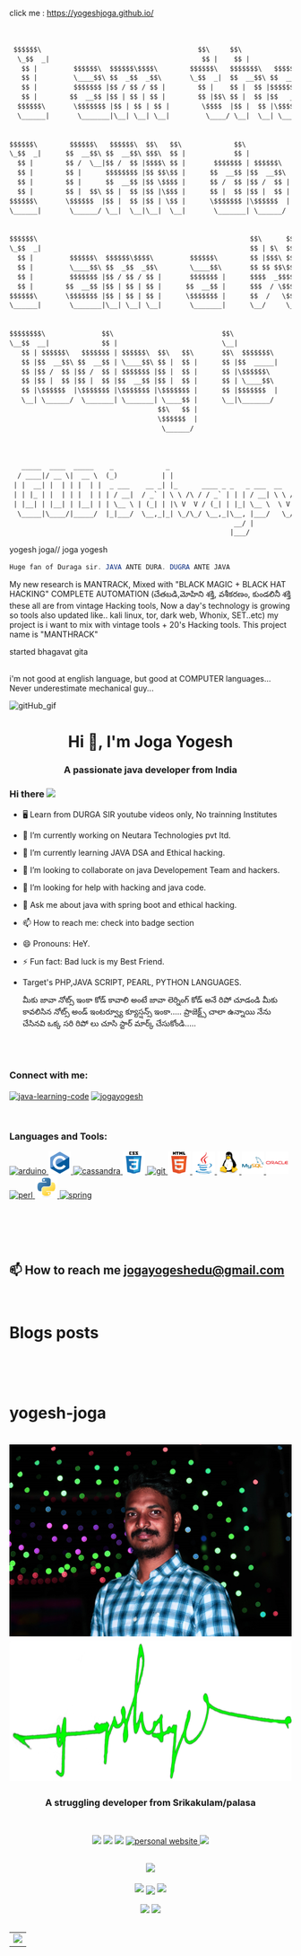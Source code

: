 
<!--

- text in red
+ text in green
! text in orange
# text in gray

 qr codes added 

![iloveyouDeepika_gif_gif_001_gif](https://user-images.githubusercontent.com/36118169/173302465-010f70b2-ff3e-4647-ba90-12d46c9c4f2b.gif)


![Matrix SVG](https://raw.githubusercontent.com/rodrigograca31/rodrigograca31/master/matrix.svg)



![my heart_x264_x264_gif](https://user-images.githubusercontent.com/36118169/173304183-1317a841-1742-4b90-bf17-e63c5379acf5.gif)

యోగేష్ అనే నేను జావా డెవలపర్ నీ... నా మాతృ బాషా

పలాస అబ్బాయి కోడింగ్ లో కింగ్ నీ........... చదివింది మెకానికల్ పని చేసింది కంప్యూటర్స్ లో ఏంటో!!



ఐ లవ్ కోడింగ్!... 
హాకింగ్ అంటే చాలా ఇష్టం... 
 ![yogiMatrix](https://user-images.githubusercontent.com/36118169/173329541-a0447b7e-eb72-4abe-9eef-175bbe125d31.gif)
add some gif's
-->

click me : https://yogeshjoga.github.io/


```diff


 $$$$$$\                                       $$\     $$\                       $$$$$$$\  $$$$$$$$\  $$$$$$\ $$$$$$$$\        
  \_$$  _|                                      $$ |    $$ |                     $$  __$$\ $$  _____|$$  __$$\\__$$  __|    
   $$ |         $$$$$$\  $$$$$$\$$$$\        $$$$$$\   $$$$$$$\   $$$$$$\        $$ |  $$ |$$ |      $$ /  \__|  $$ |                                 
   $$ |         \____$$\ $$  _$$  _$$\       \_$$  _|  $$  __$$\ $$  __$$\       $$$$$$$\ |$$$$$\    \$$$$$$\    $$ |    
   $$ |         $$$$$$$ |$$ / $$ / $$ |        $$ |    $$ |  $$ |$$$$$$$$ |      $$  __$$\ $$  __|    \____$$\   $$ |    
   $$ |        $$  __$$ |$$ | $$ | $$ |        $$ |$$\ $$ |  $$ |$$   ____|      $$ |  $$ |$$ |      $$\   $$ |  $$ |    
  $$$$$$\       \$$$$$$$ |$$ | $$ | $$ |        \$$$$  |$$ |  $$ |\$$$$$$$\      $$$$$$$  |$$$$$$$$\ \$$$$$$  |  $$ |    
  \______|       \_______|\__| \__| \__|         \____/ \__|  \__| \_______|      \_______/ \________| \______/   \__|                                         
          
          
$$$$$$\        $$$$$$\   $$$$$$\  $$\   $$\             $$\                 $$\   $$\
\_$$  _|      $$  __$$\ $$  __$$\ $$$\  $$ |            $$ |                \__|  $$ |
  $$ |        $$ /  \__|$$ /  $$ |$$$$\ $$ |       $$$$$$$ | $$$$$$\        $$\ $$$$$$\
  $$ |        $$ |      $$$$$$$$ |$$ $$\$$ |      $$  __$$ |$$  __$$\       $$ |\_$$  _|
  $$ |        $$ |      $$  __$$ |$$ \$$$$ |      $$ /  $$ |$$ /  $$ |      $$ |  $$ |
  $$ |        $$ |  $$\ $$ |  $$ |$$ |\$$$ |      $$ |  $$ |$$ |  $$ |      $$ |  $$ |$$\
$$$$$$\       \$$$$$$  |$$ |  $$ |$$ | \$$ |      \$$$$$$$ |\$$$$$$  |      $$ |  \$$$$  |                                              
\______|       \______/ \__|  \__|\__|  \__|       \_______| \______/       \__|   \____/


$$$$$$\                                                     $$\      $$\ $$$$$$\ $$\   $$\ $$\   $$\ $$$$$$$$\ $$$$$$$\
\_$$  _|                                                    $$ | $\  $$ |\_$$  _|$$$\  $$ |$$$\  $$ |$$  _____|$$  __$$\
  $$ |         $$$$$$\  $$$$$$\$$$$\         $$$$$$\        $$ |$$$\ $$ |  $$ |  $$$$\ $$ |$$$$\ $$ |$$ |      $$ |  $$ |
  $$ |         \____$$\ $$  _$$  _$$\        \____$$\       $$ $$ $$\$$ |  $$ |  $$ $$\$$ |$$ $$\$$ |$$$$$\    $$$$$$$  |       
  $$ |         $$$$$$$ |$$ / $$ / $$ |       $$$$$$$ |      $$$$  _$$$$ |  $$ |  $$ \$$$$ |$$ \$$$$ |$$  __|   $$  __$$<         
  $$ |        $$  __$$ |$$ | $$ | $$ |      $$  __$$ |      $$$  / \$$$ |  $$ |  $$ |\$$$ |$$ |\$$$ |$$ |      $$ |  $$ |
$$$$$$\       \$$$$$$$ |$$ | $$ | $$ |      \$$$$$$$ |      $$  /   \$$ |$$$$$$\ $$ | \$$ |$$ | \$$ |$$$$$$$$\ $$ |  $$ |
\______|       \_______|\__| \__| \__|       \_______|      \__/     \__|\______|\__|  \__|\__|  \__|\________|\__|  \__|                     


$$$$$$$$\              $$\                           $$\                 $$\      $$\ $$\     $$\       $$$$$$$\   $$$$$$\ $$\     $$\ 
\__$$  __|             $$ |                          \__|                $$$\    $$$ |\$$\   $$  |      $$  __$$\ $$  __$$\\$$\   $$  |  
   $$ | $$$$$$\   $$$$$$$ | $$$$$$\  $$\   $$\       $$\  $$$$$$$\       $$$$\  $$$$ | \$$\ $$  /       $$ |  $$ |$$ /  $$ |\$$\ $$  /
   $$ |$$  __$$\ $$  __$$ | \____$$\ $$ |  $$ |      $$ |$$  _____|      $$\$$\$$ $$ |  \$$$$  /        $$ |  $$ |$$$$$$$$ | \$$$$  /
   $$ |$$ /  $$ |$$ /  $$ | $$$$$$$ |$$ |  $$ |      $$ |\$$$$$$\        $$ \$$$  $$ |   \$$  /         $$ |  $$ |$$  __$$ |  \$$  / 
   $$ |$$ |  $$ |$$ |  $$ |$$  __$$ |$$ |  $$ |      $$ | \____$$\       $$ |\$  /$$ |    $$ |          $$ |  $$ |$$ |  $$ |   $$ |
   $$ |\$$$$$$  |\$$$$$$$ |\$$$$$$$ |\$$$$$$$ |      $$ |$$$$$$$  |      $$ | \_/ $$ |    $$ |          $$$$$$$  |$$ |  $$ |   $$ |
   \__| \______/  \_______| \_______| \____$$ |      \__|\_______/       \__|     \__|    \__|          \_______/ \__|  \__|   \__|
                                     $$\   $$ |
                                     \$$$$$$  |
                                      \______/
                                      
                                      
                                      
   _____  ____  _____    _             _                                    _ _   _       __  __ ______ 
  / ____|/ __ \|  __ \  (_)           | |                                  (_) | | |     |  \/  |  ____|
 | |  __| |  | | |  | |  _ ___    __ _| |_      ____ _ _   _ ___  __      ___| |_| |__   | \  / | |__   
 | | |_ | |  | | |  | | | / __|  / _` | \ \ /\ / / _` | | | / __| \ \ /\ / / | __| '_ \  | |\/| |  __|  
 | |__| | |__| | |__| | | \__ \ | (_| | |\ V  V / (_| | |_| \__ \  \ V  V /| | |_| | | | | |  | | |____ 
  \_____|\____/|_____/  |_|___/  \__,_|_| \_/\_/ \__,_|\__, |___/   \_/\_/ |_|\__|_| |_| |_|  |_|______|
                                                        __/ |                                           
                                                       |___/                                            


```
yogesh joga//
joga yogesh
```java
Huge fan of Duraga sir. JAVA ANTE DURA. DUGRA ANTE JAVA
```


My new research is MANTRACK, Mixed with "BLACK MAGIC + BLACK HAT HACKING" COMPLETE AUTOMATION (చేతబడి,మోహిని శక్తి, వశీకరణం, కుండలినీ శక్తి  these all are from vintage Hacking tools, Now a day's technology is growing so tools also updated like.. kali linux, tor, dark web, Whonix, SET..etc) my project is i want to mix with vintage tools + 20's Hacking tools.   This project name is "MANTHRACK"
     
started bhagavat gita

<br>
i'm not good at english language, but good at COMPUTER languages...
Never underestimate mechanical guy...

![gitHub_gif](https://user-images.githubusercontent.com/36118169/173306151-3a46ad7e-4582-452f-8d29-39349db58bfb.gif)





<h1 align="center">Hi 👋, I'm Joga Yogesh</h1>
<h3 align="center">A passionate java developer from India</h3>




### Hi there  ![](https://komarev.com/ghpvc/?username=yogeshjoga)



- 🖥️ Learn from DURGA SIR youtube videos only, No trainning Institutes 
- 🔭 I’m currently working on Neutara Technologies pvt ltd.
- 🌱 I’m currently learning JAVA DSA and Ethical hacking.
- 👯 I’m looking to collaborate on java Developement Team and hackers.
- 🤔 I’m looking for help with hacking and java code.
- 💬 Ask me about java with spring boot and ethical hacking.
- 📫 How to reach me: check into badge section
- 😄 Pronouns: HeY.
- ⚡ Fun fact: Bad luck is my Best Friend.
- Target's PHP,JAVA SCRIPT, PEARL, PYTHON LANGUAGES.


   మీకు జావా నోట్స్ ఇంకా కోడ్ కావాలి అంటే జావా లెర్నింగ్ కోడ్ అనే రిపో చూడండి మీకు కావలిసిన నోట్స్ అండ్ ఇంటర్వ్యూ క్యూస్షన్స్ ఇంకా.....
   ప్రాజెక్ట్స్ చాలా ఉన్నాయి నేను చేసినవి ఒక్క సరి రిపో లు చూసి స్టార్ మార్క్ చేసుకోండి.....
   
   <br>
    <br>
   </div>
   
   
  
<h3 align="left">Connect with me:</h3>
<p align="left">
<a href="https://dev.to/java-learning-code" target="blank"><img align="center" src="https://raw.githubusercontent.com/rahuldkjain/github-profile-readme-generator/master/src/images/icons/Social/devto.svg" alt="java-learning-code" height="30" width="40" /></a>
<a href="https://twitter.com/jogayogesh" target="blank"><img align="center" src="https://raw.githubusercontent.com/rahuldkjain/github-profile-readme-generator/master/src/images/icons/Social/twitter.svg" alt="jogayogesh" height="30" width="40" /></a>
</p>


 <br>
  
   
   
<h3 align="left">Languages and Tools:</h3>
<p align="left"> <a href="https://www.arduino.cc/" target="_blank" rel="noreferrer"> <img src="https://cdn.worldvectorlogo.com/logos/arduino-1.svg" alt="arduino" width="40" height="40"/> </a> <a href="https://www.cprogramming.com/" target="_blank" rel="noreferrer"> <img src="https://raw.githubusercontent.com/devicons/devicon/master/icons/c/c-original.svg" alt="c" width="40" height="40"/> </a> <a href="https://cassandra.apache.org/" target="_blank" rel="noreferrer"> <img src="https://www.vectorlogo.zone/logos/apache_cassandra/apache_cassandra-icon.svg" alt="cassandra" width="40" height="40"/> </a> <a href="https://www.w3schools.com/css/" target="_blank" rel="noreferrer"> <img src="https://raw.githubusercontent.com/devicons/devicon/master/icons/css3/css3-original-wordmark.svg" alt="css3" width="40" height="40"/> </a> <a href="https://git-scm.com/" target="_blank" rel="noreferrer"> <img src="https://www.vectorlogo.zone/logos/git-scm/git-scm-icon.svg" alt="git" width="40" height="40"/> </a> <a href="https://www.w3.org/html/" target="_blank" rel="noreferrer"> <img src="https://raw.githubusercontent.com/devicons/devicon/master/icons/html5/html5-original-wordmark.svg" alt="html5" width="40" height="40"/> </a> <a href="https://www.java.com" target="_blank" rel="noreferrer"> <img src="https://raw.githubusercontent.com/devicons/devicon/master/icons/java/java-original.svg" alt="java" width="40" height="40"/> </a> <a href="https://www.linux.org/" target="_blank" rel="noreferrer"> <img src="https://raw.githubusercontent.com/devicons/devicon/master/icons/linux/linux-original.svg" alt="linux" width="40" height="40"/> </a> <a href="https://www.mysql.com/" target="_blank" rel="noreferrer"> <img src="https://raw.githubusercontent.com/devicons/devicon/master/icons/mysql/mysql-original-wordmark.svg" alt="mysql" width="40" height="40"/> </a> <a href="https://www.oracle.com/" target="_blank" rel="noreferrer"> <img src="https://raw.githubusercontent.com/devicons/devicon/master/icons/oracle/oracle-original.svg" alt="oracle" width="40" height="40"/> </a> <a href="https://www.perl.org/" target="_blank" rel="noreferrer"> <img src="https://api.iconify.design/logos-perl.svg" alt="perl" width="40" height="40"/> </a> <a href="https://www.python.org" target="_blank" rel="noreferrer"> <img src="https://raw.githubusercontent.com/devicons/devicon/master/icons/python/python-original.svg" alt="python" width="40" height="40"/> </a> <a href="https://spring.io/" target="_blank" rel="noreferrer"> <img src="https://www.vectorlogo.zone/logos/springio/springio-icon.svg" alt="spring" width="40" height="40"/> </a> </p>



 <br>
  <br>
  

   
   

 <br>
   <br>
   




## 📫 How to reach me **jogayogeshedu@gmail.com**
 <br>
  
# Blogs posts
<!-- BLOG-POST-LIST:START -->
<!-- BLOG-POST-LIST:END -->
 <br>
  <br>
   <br>

# yogesh-joga 

<h1 align="center">
   
  <img src="https://github.com/yogeshjoga/c-learning-30-days/blob/master/my_photo_git.jpg">
   
  

  <img src="https://github.com/yogeshjoga/yogeshjoga/blob/main/CROPED%20SIGNATURE.png" style="width:800px;height:250px;">
  </a>
  </a>
</h1>
<h3 align="center">A struggling developer from Srikakulam/palasa</h3>
<br>
<!-- badge start -->
<p align="center">
  <!-- Github badge -->
  <a href="https://github.com/yogeshjoga" target="_blank"><img src="https://img.shields.io/badge/GitHub-yogeshjoga-brightgreen"></a>
  <!-- Blog badge -->
  <a href="https://chatwith.io/s/617ab3d1a9ef6" target="_blank"><img src="https://img.shields.io/badge/WhatsApp-yogeshjoga-orange"></a>
  <!-- Instagram badge -->
 <a href="https://www.instagram.com/just_yogi_yadav" target="_blank"><img src="https://img.shields.io/badge/Instagram-justyogi-yellow"></a>
   
   
   
   
  <!-- Personal website Badge -->
<a href="https://www.google.com/search?sxsrf=ALiCzsYN9pLGQBHZ_rv1OAojZAK20_X7Mw:1655107517798&q=joga+yogesh&tbm=isch&chips=q:joga+yogesh,online_chips:jogayogesh:IaeKXlb5TRQ%3D&usg=AI4_-kRLjuMYYuHCPDovmLH9wKJg5IocXw&sa=X&ved=2ahUKEwiTiaf9-6n4AhXM7jgGHdhSDV8QgIoDKAd6BAgEEBo&biw=1536&bih=674&dpr=1.25" target="_blank">
    <img src="https://img.shields.io/badge/Google-yogesh joga-blue "ALT =" personal website ">
  </a>
   
   
  <!-- Visitor badge -->
 <img src="https://visitor-badge.glitch.me/badge?page_id=yogeshjoga&left_color=green&right_color=red">
</p>

<!-- badge end -->
<br>
<!-- Github trophy🏆start -->
<div align="center"> <img src="https://github-profile-trophy.vercel.app/?username=yogeshjoga&theme=onedark&row=1&column=6&no-frame=true&no-bg=true"> </div>
<!-- Github trophy🏆end -->
<br>
<!-- Github Continuous clock in start -->
<div align="center">
  <img width="150" src="https://cdn.jsdelivr.net/gh/sun0225SUN/photos/images/202108300310676.png" />
  <img align="center" src="https://github-readme-streak-stats.herokuapp.com/?user=yogeshjoga&theme=dark&hide_border=true" />
  <img width="150" src="https://cdn.jsdelivr.net/gh/sun0225SUN/photos/images/202108300312623.png" />
</div>
<!-- Github Continuous clock in end -->
<br>
<!-- Statistical card start -->
<div align="center">
  <img height="137px" src="https://github-readme-stats.vercel.app/api?username=yogeshjoga&hide_title=true&hide_border=true&show_icons=trueline_height=21&text_color=000&icon_color=000&bg_color=0,ea6161,ffc64d,fffc4d,52fa5a&theme=graywhite" />
   <img height="137px" src="https://github-readme-stats.vercel.app/api/top-langs/?username=yogeshjoga&hide_title=true&hide_border=true&layout=compact&langs_count=6&text_color=000&icon_color=fff&bg_color=0,52fa5a,4dfcff,c64dff&theme=graywhite" />
</div>
<!-- Statistical card end -->
<br>

<table align="center">
  <tr>
    <td>
      <img src="https://activity-graph.herokuapp.com/graph?username=yogeshjoga&theme=dracula&bg_color=FF000000&hide_border=true" />
    </td>
  </tr>
</table>








